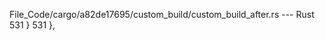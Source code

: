 File_Code/cargo/a82de17695/custom_build/custom_build_after.rs --- Rust
531                         }                                                                                                                                531                         },

